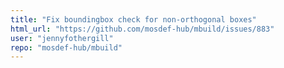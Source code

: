 ```yaml
---
title: "Fix boundingbox check for non-orthogonal boxes"
html_url: "https://github.com/mosdef-hub/mbuild/issues/883"
user: "jennyfothergill"
repo: "mosdef-hub/mbuild"
---
```


